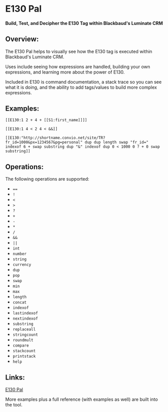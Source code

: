 # E130 Pal
#### Build, Test, and Decipher the E130 Tag within Blackbaud's Luminate CRM

## Overview:

The E130 Pal helps to visually see how the E130 tag is executed within Blackbaud's Luminate CRM.

Uses include seeing how expressions are handled, building your own expressions, and learning more about the power of E130.

Included in E130 is command documentation, a stack trace so you can see what it is doing, and the ability to add tags/values to build more complex expressions.

## Examples:

```
[[E130:1 2 + 4 + [[S1:first_name]]]]
```

```
[[E130:1 4 < 2 4 < &&]]
```

```
[[E130:"http://shortname.convio.net/site/TR?fr_id=1000&px=1234567&pg=personal" dup dup length swap "fr_id=" indexof 6 + swap substring dup "&" indexof dup 0 < 1000 0 ? + 0 swap substring]]
```

## Operations:

The following operations are supported:

* `==`
* `!`
* `<`
* `>`
* `?`
* `+`
* `-`
* `*`
* `/`
* `&&`
* `||`
* `int`
* `number`
* `string`
* `currency`
* `dup`
* `pop`
* `swap`
* `min`
* `max`
* `length`
* `concat`
* `indexof`
* `lastindexof`
* `nextindexof`
* `substring`
* `replaceall`
* `stringcount`
* `roundmult`
* `compare`
* `stackcount`
* `printstack`
* `help`

## Links:

[E130 Pal](http://eduar.de/tools/e130/)

More examples plus a full reference (with examples as well) are built into the tool.